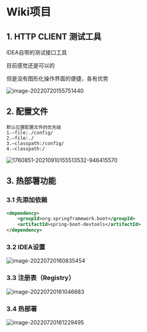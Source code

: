 # Wiki项目

## 1. HTTP CLIENT 测试工具

IDEA自带的测试接口工具

目前感觉还是可以的

但是没有图形化操作界面的便捷，各有优势

![image-20220720155751440](https://echochao.oss-cn-hangzhou.aliyuncs.com/img/20220720155751.png)

## 2. 配置文件

```
默认位置配置文件的优先级
1.–file:./config/
2.–file:./
3.–classpath:/config/
4.–classpath:/
```

![1760851-20210910155513532-946415570](https://echochao.oss-cn-hangzhou.aliyuncs.com/img/20220720160117.png)

## 3. 热部署功能

### 3.1 先添加依赖

```xml
<dependency>
    <groupId>org.springframework.boot</groupId>
    <artifactId>spring-boot-devtools</artifactId>
</dependency>
```

### 3.2 IDEA设置

![image-20220720160835454](https://echochao.oss-cn-hangzhou.aliyuncs.com/img/20220720160835.png)

### 3.3 注册表（Registry）

![image-20220720161046683](https://echochao.oss-cn-hangzhou.aliyuncs.com/img/20220720161046.png)

### 3.4 热部署

![image-20220720161229495](https://echochao.oss-cn-hangzhou.aliyuncs.com/img/20220720161229.png)